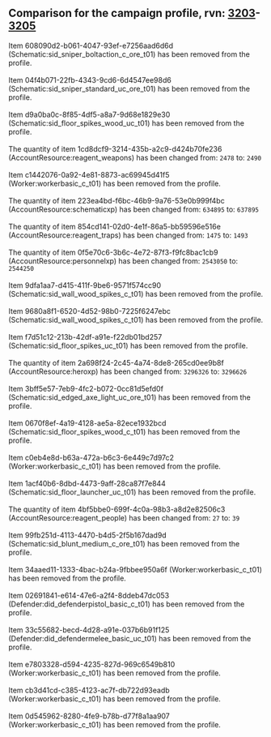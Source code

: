 ## Comparison for the campaign profile, rvn: [3203](https://github.com/PRO100KatYT/FortniteProfileRevisions/tree/main/profiles/campaign/3203%20campaign.json)-[3205](https://github.com/PRO100KatYT/FortniteProfileRevisions/tree/main/profiles/campaign/3205%20campaign.json)

Item 608090d2-b061-4047-93ef-e7256aad6d6d (Schematic:sid_sniper_boltaction_c_ore_t01) has been removed from the profile.
<br><br>
Item 04f4b071-22fb-4343-9cd6-6d4547ee98d6 (Schematic:sid_sniper_standard_uc_ore_t01) has been removed from the profile.
<br><br>
Item d9a0ba0c-8f85-4df5-a8a7-9d68e1829e30 (Schematic:sid_floor_spikes_wood_uc_t01) has been removed from the profile.
<br><br>
The quantity of item 1cd8dcf9-3214-435b-a2c9-d424b70fe236 (AccountResource:reagent_weapons) has been changed from: `2478` to: `2490`
<br><br>
Item c1442076-0a92-4e81-8873-ac69945d41f5 (Worker:workerbasic_c_t01) has been removed from the profile.
<br><br>
The quantity of item 223ea4bd-f6bc-46b9-9a76-53e0b999f4bc (AccountResource:schematicxp) has been changed from: `634895` to: `637895`
<br><br>
The quantity of item 854cd141-02d0-4e1f-86a5-bb59596e516e (AccountResource:reagent_traps) has been changed from: `1475` to: `1493`
<br><br>
The quantity of item 0f5e70c6-3b6c-4e72-87f3-f9fc8bac1cb9 (AccountResource:personnelxp) has been changed from: `2543050` to: `2544250`
<br><br>
Item 9dfa1aa7-d415-411f-9be6-9571f574cc90 (Schematic:sid_wall_wood_spikes_c_t01) has been removed from the profile.
<br><br>
Item 9680a8f1-6520-4d52-98b0-7225f6247ebc (Schematic:sid_wall_wood_spikes_c_t01) has been removed from the profile.
<br><br>
Item f7d51c12-213b-42df-a91e-f22db01bd257 (Schematic:sid_floor_spikes_uc_t01) has been removed from the profile.
<br><br>
The quantity of item 2a698f24-2c45-4a74-8de8-265cd0ee9b8f (AccountResource:heroxp) has been changed from: `3296326` to: `3296626`
<br><br>
Item 3bff5e57-7eb9-4fc2-b072-0cc81d5efd0f (Schematic:sid_edged_axe_light_uc_ore_t01) has been removed from the profile.
<br><br>
Item 0670f8ef-4a19-4128-ae5a-82ece1932bcd (Schematic:sid_floor_spikes_wood_c_t01) has been removed from the profile.
<br><br>
Item c0eb4e8d-b63a-472a-b6c3-6e449c7d97c2 (Worker:workerbasic_c_t01) has been removed from the profile.
<br><br>
Item 1acf40b6-8dbd-4473-9aff-28ca87f7e844 (Schematic:sid_floor_launcher_uc_t01) has been removed from the profile.
<br><br>
The quantity of item 4bf5bbe0-699f-4c0a-98b3-a8d2e82506c3 (AccountResource:reagent_people) has been changed from: `27` to: `39`
<br><br>
Item 99fb251d-4113-4470-b4d5-2f5b167dad9d (Schematic:sid_blunt_medium_c_ore_t01) has been removed from the profile.
<br><br>
Item 34aaed11-1333-4bac-b24a-9fbbee950a6f (Worker:workerbasic_c_t01) has been removed from the profile.
<br><br>
Item 02691841-e614-47e6-a2f4-8ddeb47dc053 (Defender:did_defenderpistol_basic_c_t01) has been removed from the profile.
<br><br>
Item 33c55682-becd-4d28-a91e-037b6b91f125 (Defender:did_defendermelee_basic_uc_t01) has been removed from the profile.
<br><br>
Item e7803328-d594-4235-827d-969c6549b810 (Worker:workerbasic_c_t01) has been removed from the profile.
<br><br>
Item cb3d41cd-c385-4123-ac7f-db722d93eadb (Worker:workerbasic_c_t01) has been removed from the profile.
<br><br>
Item 0d545962-8280-4fe9-b78b-d77f8a1aa907 (Worker:workerbasic_c_t01) has been removed from the profile.
<br><br>

